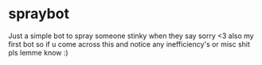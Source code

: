 # spraybot
Just a simple bot to spray someone stinky when they say sorry <3
also my first bot so if u come across this and notice any inefficiency's or misc shit pls lemme know :)
